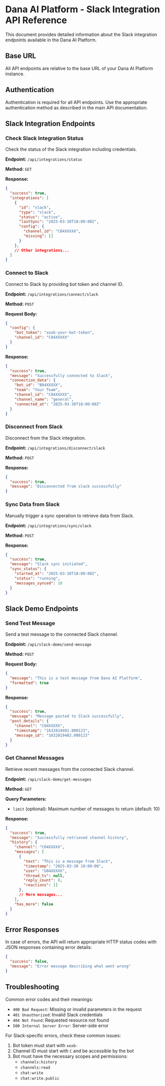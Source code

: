 # Dana AI Platform - Slack Integration API Reference

This document provides detailed information about the Slack integration endpoints available in the Dana AI Platform.

## Base URL

All API endpoints are relative to the base URL of your Dana AI Platform instance.

## Authentication

Authentication is required for all API endpoints. Use the appropriate authentication method as described in the main API documentation.

## Slack Integration Endpoints

### Check Slack Integration Status

Check the status of the Slack integration including credentials.

**Endpoint:** `/api/integrations/status`

**Method:** `GET`

**Response:**

```json
{
  "success": true,
  "integrations": [
    {
      "id": "slack",
      "type": "slack",
      "status": "active",
      "lastSync": "2025-03-30T18:00:00Z",
      "config": {
        "channel_id": "C04XXXXX",
        "missing": []
      }
    },
    // Other integrations...
  ]
}
```

### Connect to Slack

Connect to Slack by providing bot token and channel ID.

**Endpoint:** `/api/integrations/connect/slack`

**Method:** `POST`

**Request Body:**

```json
{
  "config": {
    "bot_token": "xoxb-your-bot-token",
    "channel_id": "C04XXXXX"
  }
}
```

**Response:**

```json
{
  "success": true,
  "message": "Successfully connected to Slack",
  "connection_data": {
    "bot_id": "B04XXXXX",
    "team": "Your Team",
    "channel_id": "C04XXXXX",
    "channel_name": "general",
    "connected_at": "2025-03-30T18:00:00Z"
  }
}
```

### Disconnect from Slack

Disconnect from the Slack integration.

**Endpoint:** `/api/integrations/disconnect/slack`

**Method:** `POST`

**Response:**

```json
{
  "success": true,
  "message": "Disconnected from slack successfully"
}
```

### Sync Data from Slack

Manually trigger a sync operation to retrieve data from Slack.

**Endpoint:** `/api/integrations/sync/slack`

**Method:** `POST`

**Response:**

```json
{
  "success": true,
  "message": "Slack sync initiated",
  "sync_status": {
    "started_at": "2025-03-30T18:00:00Z",
    "status": "running",
    "messages_synced": 10
  }
}
```

## Slack Demo Endpoints

### Send Test Message

Send a test message to the connected Slack channel.

**Endpoint:** `/api/slack-demo/send-message`

**Method:** `POST`

**Request Body:**

```json
{
  "message": "This is a test message from Dana AI Platform",
  "formatted": true
}
```

**Response:**

```json
{
  "success": true,
  "message": "Message posted to Slack successfully",
  "post_details": {
    "channel": "C04XXXXX",
    "timestamp": "1632819402.000123",
    "message_id": "1632819402.000123"
  }
}
```

### Get Channel Messages

Retrieve recent messages from the connected Slack channel.

**Endpoint:** `/api/slack-demo/get-messages`

**Method:** `GET`

**Query Parameters:**
- `limit` (optional): Maximum number of messages to return (default: 10)

**Response:**

```json
{
  "success": true,
  "message": "Successfully retrieved channel history",
  "history": {
    "channel": "C04XXXXX",
    "messages": [
      {
        "text": "This is a message from Slack",
        "timestamp": "2025-03-30 18:00:00",
        "user": "U04XXXXX",
        "thread_ts": null,
        "reply_count": 0,
        "reactions": []
      },
      // More messages...
    ],
    "has_more": false
  }
}
```

## Error Responses

In case of errors, the API will return appropriate HTTP status codes with JSON responses containing error details:

```json
{
  "success": false,
  "message": "Error message describing what went wrong"
}
```

## Troubleshooting

Common error codes and their meanings:

- `400 Bad Request`: Missing or invalid parameters in the request
- `401 Unauthorized`: Invalid Slack credentials
- `404 Not Found`: Requested resource not found
- `500 Internal Server Error`: Server-side error

For Slack-specific errors, check these common issues:

1. Bot token must start with `xoxb-`
2. Channel ID must start with `C` and be accessible by the bot
3. Bot must have the necessary scopes and permissions:
   - `channels:history`
   - `channels:read`
   - `chat:write`
   - `chat:write.public`